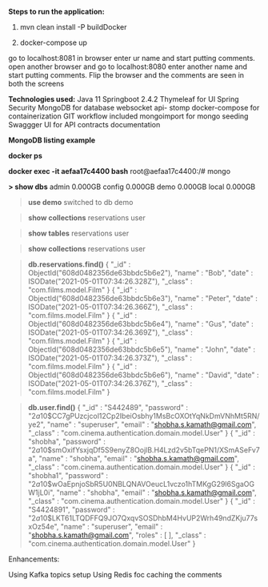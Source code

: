 **Steps to run the application:**

1. mvn clean install -P buildDocker

2. docker-compose up

go to localhost:8081 in browser
enter ur name and start putting comments.
open another browser and go to localhost:8080
enter another name and start putting comments.
Flip the browser and the comments are seen in both the screens


**Technologies used:**
Java 11
Springboot 2.4.2
Thymeleaf for UI
Spring Security
MongoDB for database
websocket api- stomp
docker-compose for containerization
GIT workflow included
mongoimport for mongo seeding
Swaggger UI for API contracts documentation



**MongoDB listing example**

**docker ps**

**docker exec -it aefaa17c4400 bash**
root@aefaa17c4400:/# mongo

**> show dbs**
admin   0.000GB
config  0.000GB
demo    0.000GB
local   0.000GB

> **use demo**
switched to db demo


> **show collections**
reservations
user

> **show tables**
reservations
user


> **show collections**
reservations
user

> **db.reservations.find()**
{ "_id" : ObjectId("608d0482356de63bbdc5b6e2"), "name" : "Bob", "date" : ISODate("2021-05-01T07:34:26.328Z"), "_class" : "com.films.model.Film" }
{ "_id" : ObjectId("608d0482356de63bbdc5b6e3"), "name" : "Peter", "date" : ISODate("2021-05-01T07:34:26.366Z"), "_class" : "com.films.model.Film" }
{ "_id" : ObjectId("608d0482356de63bbdc5b6e4"), "name" : "Gus", "date" : ISODate("2021-05-01T07:34:26.369Z"), "_class" : "com.films.model.Film" }
{ "_id" : ObjectId("608d0482356de63bbdc5b6e5"), "name" : "John", "date" : ISODate("2021-05-01T07:34:26.373Z"), "_class" : "com.films.model.Film" }
{ "_id" : ObjectId("608d0482356de63bbdc5b6e6"), "name" : "David", "date" : ISODate("2021-05-01T07:34:26.376Z"), "_class" : "com.films.model.Film" }

> **db.user.find()**
{ "_id" : "S442489", "password" : "$2a$10$CC7gPUzcjcol12Cp2IbeiOsbhy1MsBcOXOtYqNkDmVNhMt5RN/ye2", "name" : "superuser", "email" : "shobha.s.kamath@gmail.com", "_class" : "com.cinema.authentication.domain.model.User" }
{ "_id" : "shobha", "password" : "$2a$10$smOxifYsxjqDf5S9enyZ8OojlB.H4Lzd2v5bTqePN1/XSmASeFv7a", "name" : "shobha", "email" : "shobha.s.kamath@gmail.com", "_class" : "com.cinema.authentication.domain.model.User" }
{ "_id" : "shobha1", "password" : "$2a$10$wOaEpnjoSbR5U0NBLQNAVOeucL1vczo1hTMKgG29l6SgaOGW1jL0i", "name" : "shobha", "email" : "shobha.s.kamath@gmail.com", "_class" : "com.cinema.authentication.domain.model.User" }
{ "_id" : "S4424891", "password" : "$2a$10$LKT61LTQDFFQ9JO7QxqvSOSDhbM4HvUP2Wrh49ndZKju77sxOz54e", "name" : "superuser", "email" : "shobha.s.kamath@gmail.com", "roles" : [ ], "_class" : "com.cinema.authentication.domain.model.User" }
>


Enhancements:

Using Kafka topics setup
Using Redis foc caching the comments

